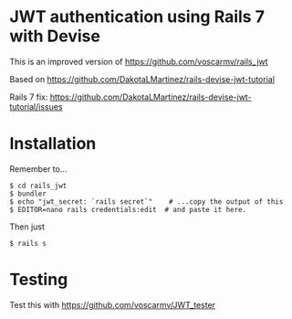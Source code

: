 # JWT authentication using Rails 7 with Devise

This is an improved version of https://github.com/voscarmv/rails_jwt

Based on https://github.com/DakotaLMartinez/rails-devise-jwt-tutorial

Rails 7 fix: https://github.com/DakotaLMartinez/rails-devise-jwt-tutorial/issues

# Installation

Remember to...

```
$ cd rails_jwt
$ bundler
$ echo "jwt_secret: `rails secret`"    # ...copy the output of this
$ EDITOR=nano rails credentials:edit  # and paste it here.
```
Then just

```
$ rails s
```

# Testing

Test this with https://github.com/voscarmv/JWT_tester
